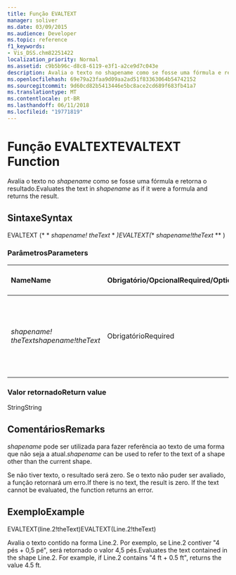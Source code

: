 ```yaml
---
title: Função EVALTEXT
manager: soliver
ms.date: 03/09/2015
ms.audience: Developer
ms.topic: reference
f1_keywords:
- Vis_DSS.chm82251422
localization_priority: Normal
ms.assetid: c9b5b96c-d8c8-6119-e3f1-a2ce9d7c043e
description: Avalia o texto no shapename como se fosse uma fórmula e retorna o resultado.
ms.openlocfilehash: 69e79a23faa9d09aa2ad51f83363064b54742152
ms.sourcegitcommit: 9d60cd82b5413446e5bc8ace2cd689f683fb41a7
ms.translationtype: MT
ms.contentlocale: pt-BR
ms.lasthandoff: 06/11/2018
ms.locfileid: "19771819"
---
```

# <a name="evaltext-function"></a><span data-ttu-id="7a6a5-103">Função EVALTEXT</span><span class="sxs-lookup"><span data-stu-id="7a6a5-103">EVALTEXT Function</span></span>

<span data-ttu-id="7a6a5-104">Avalia o texto no _shapename_ como se fosse uma fórmula e retorna o resultado.</span><span class="sxs-lookup"><span data-stu-id="7a6a5-104">Evaluates the text in  _shapename_ as if it were a formula and returns the result.</span></span> 
  
## <a name="syntax"></a><span data-ttu-id="7a6a5-105">Sintaxe</span><span class="sxs-lookup"><span data-stu-id="7a6a5-105">Syntax</span></span>

<span data-ttu-id="7a6a5-106">EVALTEXT (* * *shapename! theText* * *)</span><span class="sxs-lookup"><span data-stu-id="7a6a5-106">EVALTEXT(** *shapename!theText* ** )</span></span> 
  
### <a name="parameters"></a><span data-ttu-id="7a6a5-107">Parâmetros</span><span class="sxs-lookup"><span data-stu-id="7a6a5-107">Parameters</span></span>

|<span data-ttu-id="7a6a5-108">**Name**</span><span class="sxs-lookup"><span data-stu-id="7a6a5-108">**Name**</span></span>|<span data-ttu-id="7a6a5-109">**Obrigatório/Opcional**</span><span class="sxs-lookup"><span data-stu-id="7a6a5-109">**Required/Optional**</span></span>|<span data-ttu-id="7a6a5-110">**Tipo de dados**</span><span class="sxs-lookup"><span data-stu-id="7a6a5-110">**Data Type**</span></span>|<span data-ttu-id="7a6a5-111">**Descrição**</span><span class="sxs-lookup"><span data-stu-id="7a6a5-111">**Description**</span></span>|
|:-----|:-----|:-----|:-----|
| <span data-ttu-id="7a6a5-112">_shapename! theText_</span><span class="sxs-lookup"><span data-stu-id="7a6a5-112">_shapename!theText_</span></span> <br/> |<span data-ttu-id="7a6a5-113">Obrigatório</span><span class="sxs-lookup"><span data-stu-id="7a6a5-113">Required</span></span>  <br/> |<span data-ttu-id="7a6a5-114">**String**</span><span class="sxs-lookup"><span data-stu-id="7a6a5-114">**String**</span></span> <br/> |<span data-ttu-id="7a6a5-115">Uma célula é disparada quando a composição do texto da forma associada é alterada.</span><span class="sxs-lookup"><span data-stu-id="7a6a5-115">A cell that is triggered when the associated shape's text composition changes.</span></span>  <br/> |
   
### <a name="return-value"></a><span data-ttu-id="7a6a5-116">Valor retornado</span><span class="sxs-lookup"><span data-stu-id="7a6a5-116">Return value</span></span>

<span data-ttu-id="7a6a5-117">String</span><span class="sxs-lookup"><span data-stu-id="7a6a5-117">String</span></span>
  
## <a name="remarks"></a><span data-ttu-id="7a6a5-118">Comentários</span><span class="sxs-lookup"><span data-stu-id="7a6a5-118">Remarks</span></span>

 <span data-ttu-id="7a6a5-119">_shapename_ pode ser utilizada para fazer referência ao texto de uma forma que não seja a atual.</span><span class="sxs-lookup"><span data-stu-id="7a6a5-119">_shapename_ can be used to refer to the text of a shape other than the current shape.</span></span> 
  
<span data-ttu-id="7a6a5-p101">Se não tiver texto, o resultado será zero. Se o texto não puder ser avaliado, a função retornará um erro.</span><span class="sxs-lookup"><span data-stu-id="7a6a5-p101">If there is no text, the result is zero. If the text cannot be evaluated, the function returns an error.</span></span>
  
## <a name="example"></a><span data-ttu-id="7a6a5-122">Exemplo</span><span class="sxs-lookup"><span data-stu-id="7a6a5-122">Example</span></span>

<span data-ttu-id="7a6a5-123">EVALTEXT(line.2!theText)</span><span class="sxs-lookup"><span data-stu-id="7a6a5-123">EVALTEXT(Line.2!theText)</span></span> 
  
<span data-ttu-id="7a6a5-p102">Avalia o texto contido na forma Line.2. Por exemplo, se Line.2 contiver "4 pés + 0,5 pé", será retornado o valor 4,5 pés.</span><span class="sxs-lookup"><span data-stu-id="7a6a5-p102">Evaluates the text contained in the shape Line.2. For example, if Line.2 contains "4 ft + 0.5 ft", returns the value 4.5 ft.</span></span> 
  

